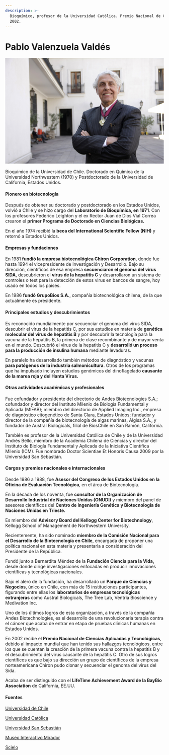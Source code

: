 ```yaml
---
description: >-
  Bioquímico, profesor de la Universidad Católica. Premio Nacional de Ciencias
  2002.
---
```


# Pablo Valenzuela Valdés

![Pablo Valenzuela Vald&#xE9;s. Foto: Banco de Im&#xE1;genes UC.](../../.gitbook/assets/pablo-valenzuela-valdes.jpg)

Bioquímico de la Universidad de Chile. Doctorado en Química de la Universidad Northwestern \(1970\) y Postdoctorado de la Universidad de California, Estados Unidos.

#### Pionero en biotecnología

Después de obtener su doctorado y postdoctorado en los Estados Unidos, volvió a Chile y se hizo cargo del **Laboratorio de Bioquímica, en 1971**. Con los profesores Federico Leighton y el ex Rector Juan de Dios Vial Correa crearon el **primer Programa de Doctorado en Ciencias Biológicas.**

En el año 1974 recibió la **beca del International Scientific Fellow \(NIH\)** y retornó a Estados Unidos.

#### Empresas y fundaciones

En 1981 **fundió la empresa biotecnológica Chiron Corporation**, donde fue hasta 1994 el vicepresidente de Investigación y Desarrollo. Bajo su dirección, científicos de esa empresa **secuenciaron el genoma del virus SIDA**, descubrieron el **virus de la hepatitis C** y desarrollaron un sistema de controles o test para la detección de estos virus en bancos de sangre, hoy usado en todos los países.

En 1986 **fundó GrupoBios S.A.**, compañía biotecnológica chilena, de la que actualmente es presidente.

#### Principales estudios y descubrimientos

Es reconocido mundialmente por secuenciar el genoma del virus SIDA, descubrir el virus de la hepatitis C, por sus estudios en materia de **genética molecular del virus de hepatitis B** y por descubrir la tecnología para la vacuna de la hepatitis B, la primera de clase recombinante y de mayor venta en el mundo. Descubrió el virus de la hepatitis C y **desarrolló un proceso para la producción de insulina humana** mediante levaduras.

En paralelo ha desarrollado también métodos de diagnóstico y vacunas **para patógenos de la industria salmonicultura**. Otros de los programas que ha impulsado incluyen estudios genómicos del dinoflagelado **causante de la marea roja y del Hanta Virus.**

#### Otras actividades académicas y profesionales

Fue cofundador y presidente del directorio de Andes Biotecnologies S.A.; cofundador y director del Instituto Milenio de Biología Fundamental y Aplicada \(MIFAB\); miembro del directorio de Applied Imaging Inc., empresa de diagnóstico citogenético de Santa Clara, Estados Unidos; fundador y director de la compañía de biotecnología de algas marinas, Algisa S.A., y fundador de Austral Biologicals, filial de BiosChile en San Ramón, California.

También es profesor de la Universidad Católica de Chile y de la Universidad Andrés Bello, miembro de la Academia Chilena de Ciencias y director del Instituto de Biología Fundamental y Aplicada de la Iniciativa Científica Milenio \(ICM\). Fue nombrado Doctor Scientiae Et Honoris Causa 2009 por la Universidad San Sebastián.

#### Cargos y premios nacionales e internacionales

Desde 1986 a 1988, fue **Asesor del Congreso de los Estados Unidos en la Oficina de Evaluación Tecnológica**, en el área de Biotecnología.

En la década de los noventa, fue **consultor de la Organización de Desarrollo Industrial de Naciones Unidas \(ONUDI\)** y miembro del panel de asesores científicos del **Centro de Ingeniería Genética y Biotecnología de Naciones Unidas en Trieste.**

Es miembro del **Advisory Board del Kellogg Center for Biotechnology**, Kellogg School of Management de Northwestern University.

Recientemente, ha sido nominado **miembro de la Comisión Nacional para el Desarrollo de la Biotecnología en Chile**, encargada de proponer una política nacional en esta materia y presentarla a consideración del Presidente de la República.

Fundó junto a Bernardita Méndez de la **Fundación Ciencia para la Vida,** desde donde dirige investigaciones enfocadas en producir innovaciones científicas y tecnológicas nacionales. 

Bajo el alero de la fundación, ha desarrollado un **Parque de Ciencias y Negocios**, único en Chile, con más de 15 instituciones participantes, figurando entre ellas los **laboratorios de empresas tecnológicas extranjeras** como Austral Biologicals, The Tree Lab, Ventria Bioscience y Medivation Inc.

Uno de los últimos logros de esta organización, a través de la compañía Andes Biotechnologies, es el desarrollo de una revolucionaria terapia contra el cáncer que acaba de entrar en etapa de pruebas clínicas humanas en Estados Unidos.

En 2002 recibe el **Premio Nacional de Ciencias Aplicadas y Tecnológicas**, debido al impacto mundial que han tenido sus hallazgos tecnológicos, entre los que se cuentan la creación de la primera vacuna contra la hepatitis B y el descubrimiento del virus causante de la hepatitis C. Otro de sus logros científicos es que bajo su dirección un grupo de científicos de la empresa norteamericana Chiron pudo clonar y secuenciar el genoma del virus del Sida.

Acaba de ser distinguido con el **LifeTime Achievement Award de la BayBio Association** de California, EE.UU.

#### Fuentes

[Universidad de Chile](http://www.uchile.cl/portal/presentacion/historia/grandes-figuras/premios-nacionales/ciencias-/6512/pablo-valenzuela-valdes)

[Universidad Católica](https://www.uc.cl/es/la-universidad/premios-nacionales/7423-pablo-valenzuela-valdes-1941)

[Universidad San Sebastián](http://www.uss.cl/la-universidad/grados-de-honor/pablo-valenzuela-valdes/)

[Museo Interactivo Mirador](https://mim.cl/index.php/pnc-32)

[Scielo](https://scielo.conicyt.cl/scielo.php?script=sci_arttext&pid=S0716-97602002000300003)

